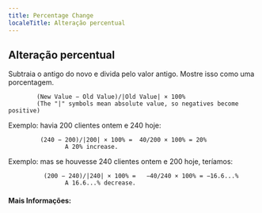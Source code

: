 ```yaml
---
title: Percentage Change
localeTitle: Alteração percentual
---
```

## Alteração percentual

Subtraia o antigo do novo e divida pelo valor antigo. Mostre isso como uma porcentagem.
```
        (New Value − Old Value)/|Old Value| × 100% 
        (The "|" symbols mean absolute value, so negatives become positive) 
```

Exemplo: havia 200 clientes ontem e 240 hoje:
```
         (240 − 200)/|200| × 100% =  40/200 × 100% = 20% 
                A 20% increase. 
```

Exemplo: mas se houvesse 240 clientes ontem e 200 hoje, teríamos:
```
          (200 − 240)/|240| × 100% =   −40/240 × 100% = −16.6...% 
                A 16.6...% decrease. 
```

#### Mais Informações: